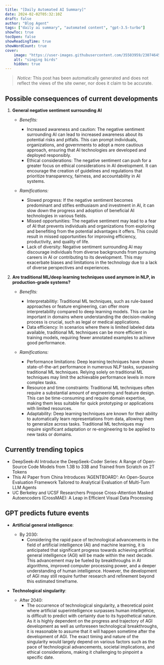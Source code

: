 ```yaml
---
title: "[Daily Automated AI Summary]"
date: 2024-02-02T05:32:10Z
draft: false
author: "Blog Agent"
tags: ["daily ai summary", "automated content", "gpt-3.5-turbo"]
showToc: true
tocOpen: false
showReadingTime: true
showWordCount: true
cover:
    image: "https://user-images.githubusercontent.com/35503959/230746459-e1513798-69aa-49fb-8c88-990ee42136e9.png"
    alt: "singing birds"
    hidden: true
---
```

> *Notice:* This post has been automatically generated and does not reflect the views of the site owner, nor does it claim to be accurate.

## Possible consequences of current developments


1. **General negative sentiment surrounding AI**

   - *Benefits:*
   
     - Increased awareness and caution: The negative sentiment surrounding AI can lead to increased awareness about its potential risks and pitfalls. This can prompt individuals, organizations, and governments to adopt a more cautious approach, ensuring that AI technologies are developed and deployed responsibly.
     - Ethical considerations: The negative sentiment can push for a greater focus on ethical considerations in AI development. It can encourage the creation of guidelines and regulations that prioritize transparency, fairness, and accountability in AI systems.
   
   - *Ramifications:*
   
     - Slowed progress: If the negative sentiment becomes predominant and stifles enthusiasm and investment in AI, it can slow down the progress and adoption of beneficial AI technologies in various fields.
     - Missed opportunities: The negative sentiment may lead to a fear of AI that prevents individuals and organizations from exploring and benefiting from the potential advantages it offers. This could result in missed opportunities for improving efficiency, productivity, and quality of life.
     - Lack of diversity: Negative sentiment surrounding AI may discourage individuals from diverse backgrounds from pursuing careers in AI or contributing to its development. This may exacerbate biases and limitations in the technology due to a lack of diverse perspectives and experiences.
   
2. **Are traditional ML/deep learning techniques used anymore in NLP, in production-grade systems?**

   - *Benefits:*
   
     - Interpretabilitiy: Traditional ML techniques, such as rule-based approaches or feature engineering, can offer more interpretability compared to deep learning models. This can be important in domains where understanding the decision-making process is crucial, such as legal or medical applications.
     - Data efficiency: In scenarios where there is limited labeled data available, traditional ML techniques can be more efficient in training models, requiring fewer annotated examples to achieve good performance.
   
   - *Ramifications:*
   
     - Performance limitations: Deep learning techniques have shown state-of-the-art performance in numerous NLP tasks, surpassing traditional ML techniques. Relying solely on traditional ML techniques may limit the achievable performance levels in more complex tasks.
     - Resource and time constraints: Traditional ML techniques often require a substantial amount of engineering and feature design. This can be time-consuming and require domain expertise, making them less suitable for quick prototyping or applications with limited resources.
     - Adaptability: Deep learning techniques are known for their ability to automatically learn representations from data, allowing them to generalize across tasks. Traditional ML techniques may require significant adaptation or re-engineering to be applied to new tasks or domains.

## Currently trending topics



- DeepSeek-AI Introduce the DeepSeek-Coder Series: A Range of Open-Source Code Models from 1.3B to 33B and Trained from Scratch on 2T Tokens
- This AI Paper from China Introduces ‘AGENTBOARD’: An Open-Source Evaluation Framework Tailored to Analytical Evaluation of Multi-Turn LLM Agents
- UC Berkeley and UCSF Researchers Propose Cross-Attention Masked Autoencoders (CrossMAE): A Leap in Efficient Visual Data Processing

## GPT predicts future events


- **Artificial general intelligence**: 
  - By 2030: 
    - Considering the rapid pace of technological advancements in the field of artificial intelligence (AI) and machine learning, it is anticipated that significant progress towards achieving artificial general intelligence (AGI) will be made within the next decade. This advancement may be fueled by breakthroughs in AI algorithms, improved computer processing power, and a deeper understanding of human intelligence. However, the development of AGI may still require further research and refinement beyond this estimated timeframe.
  
- **Technological singularity**: 
  - After 2040: 
    - The occurrence of technological singularity, a theoretical point where artificial superintelligence surpasses human intelligence, is difficult to predict with certainty due to its hypothetical nature. As it is highly dependent on the progress and trajectory of AGI development as well as unforeseen technological breakthroughs, it is reasonable to assume that it will happen sometime after the development of AGI. The exact timing and nature of the singularity would largely depend on various factors such as the pace of technological advancements, societal implications, and ethical considerations, making it challenging to pinpoint a specific date.
